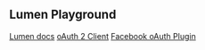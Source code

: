 ## Lumen Playground

[Lumen docs](https://lumen.laravel.com/)
[oAuth 2 Client](https://github.com/thephpleague/oauth2-client)
[Facebook oAuth Plugin](https://github.com/thephpleague/oauth2-facebook)

